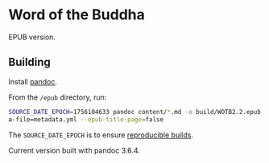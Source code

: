 # Word of the Buddha

EPUB version.

## Building

Install [pandoc](https://pandoc.org/installing.html).

From the `/epub` directory, run:

```bash
SOURCE_DATE_EPOCH=1756104633 pandoc content/*.md -o build/WOTB2.2.epub --toc --toc-depth=4 --metadat
a-file=metadata.yml --epub-title-page=false
```

The `SOURCE_DATE_EPOCH` is to ensure [reproducible builds](https://pandoc.org/MANUAL.html#reproducible-builds).

Current version built with pandoc 3.6.4.

